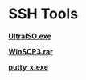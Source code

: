 # SSH Tools



**[UltraISO.exe](https://s3.amazonaws.com/rfagora/sooof/Development/tools/Win/UltraISO.exe)**

**[WinSCP3.rar](https://s3.amazonaws.com/rfagora/sooof/Development/tools/Win/WinSCP3.rar)**

**[putty_x.exe](https://s3.amazonaws.com/rfagora/sooof/Development/tools/Win/putty_x.exe)**
